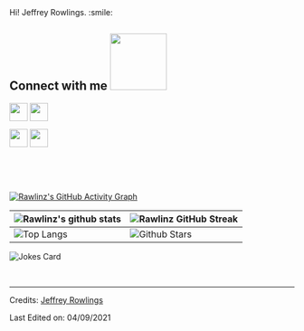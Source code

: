 

<div size='20px'> Hi! Jeffrey Rowlings. :smile: 
</div>
<!-- 
<div> </div>
    <h2> About Me <img src = "https://media0.giphy.com/media/KDDpcKigbfFpnejZs6/giphy.gif?cid=ecf05e47oy6f4zjs8g1qoiystc56cu7r9tb8a1fe76e05oty&rid=giphy.gif" width = 100px></h2>
 -->


<h2> Connect with me <img src='https://raw.githubusercontent.com/ShahriarShafin/ShahriarShafin/main/Assets/handshake.gif' width="100px"> </h2>
<a href = '[https://www.linkedin.com/in/jeffrey-rowlings-1b4aa81aa/]'> <img width = '32px' align= 'center' src="https://raw.githubusercontent.com/rahulbanerjee26/githubAboutMeGenerator/main/icons/linked-in-alt.svg"/></a> 
<a href = '[https://twitter.com/RawlinzJ]'> <img width = '32px' align= 'center' src="https://raw.githubusercontent.com/rahulbanerjee26/githubAboutMeGenerator/main/icons/twitter.svg"/></a> 

<a href = '[https://itsrawlinz-jeff.github.io/rawlinzdesignsblogspot/blog/index.html]()'> <img width = '32px' align= 'center' src="https://raw.githubusercontent.com/rahulbanerjee26/githubAboutMeGenerator/main/icons/portfolio.png"/></a> 
<a href = '[[https://www.github.com/Aditya664](https://github.com/itsrawlinz-jeff)]()'> <img width = '32px' align= 'center' src="https://raw.githubusercontent.com/rahulbanerjee26/githubAboutMeGenerator/main/icons/github.svg"/></a>
  
<br>
<br>
  <br>
  
[![Rawlinz's GitHub Activity Graph](https://activity-graph.herokuapp.com/graph?username=Aditya664&theme=tokyonight)](https://git.io/praveenscience)

| ![Rawlinz's github stats](https://github-readme-stats.vercel.app/api?username=Aditya664&show_icons=true&theme=tokyonight) | ![Rawlinz GitHub Streak](https://github-readme-streak-stats.herokuapp.com/?user=Aditya664&theme=tokyonight) |
| --- | --- |
| ![Top Langs](https://github-readme-stats.vercel.app/api/top-langs/?username=Aditya664&theme=tokyonight) | ![Github Stars](https://github-readme-stats.vercel.app/api?username=Aditya664&show_icons=true&locale=en&count_private=true&hide_rank=true&custom_title=My%20GitHub%20Stats&disable_animations=true&theme=tokyonight) |

![Jokes Card](https://readme-jokes.vercel.app/api?theme=tokyonight)


<br>


-----
Credits: [Jeffrey Rowlings](https://github.com/itsrawlinz-jeff)

Last Edited on: 04/09/2021
